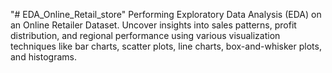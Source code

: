 "# EDA_Online_Retail_store" 
Performing Exploratory Data Analysis (EDA) on an Online Retailer Dataset. Uncover insights into sales patterns, profit distribution, and regional performance using various visualization techniques like bar charts, scatter plots, line charts, box-and-whisker plots, and histograms.
